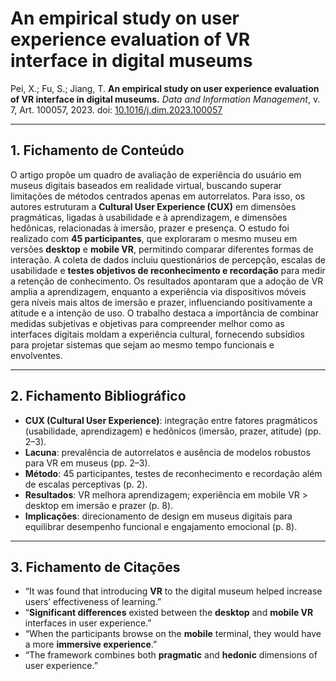 # An empirical study on user experience evaluation of VR interface in digital museums

Pei, X.; Fu, S.; Jiang, T. **An empirical study on user experience evaluation of VR interface in digital museums.** *Data and Information Management*, v. 7, Art. 100057, 2023. doi: [10.1016/j.dim.2023.100057](https://doi.org/10.1016/j.dim.2023.100057)

---

## 1. Fichamento de Conteúdo
O artigo propõe um quadro de avaliação de experiência do usuário em museus digitais baseados em realidade virtual, buscando superar limitações de métodos centrados apenas em autorrelatos. Para isso, os autores estruturam a **Cultural User Experience (CUX)** em dimensões pragmáticas, ligadas à usabilidade e à aprendizagem, e dimensões hedônicas, relacionadas à imersão, prazer e presença. O estudo foi realizado com **45 participantes**, que exploraram o mesmo museu em versões **desktop** e **mobile VR**, permitindo comparar diferentes formas de interação. A coleta de dados incluiu questionários de percepção, escalas de usabilidade e **testes objetivos de reconhecimento e recordação** para medir a retenção de conhecimento. Os resultados apontaram que a adoção de VR amplia a aprendizagem, enquanto a experiência via dispositivos móveis gera níveis mais altos de imersão e prazer, influenciando positivamente a atitude e a intenção de uso. O trabalho destaca a importância de combinar medidas subjetivas e objetivas para compreender melhor como as interfaces digitais moldam a experiência cultural, fornecendo subsídios para projetar sistemas que sejam ao mesmo tempo funcionais e envolventes.

---

## 2. Fichamento Bibliográfico
- **CUX (Cultural User Experience)**: integração entre fatores pragmáticos (usabilidade, aprendizagem) e hedônicos (imersão, prazer, atitude) (pp. 2–3).  
- **Lacuna**: prevalência de autorrelatos e ausência de modelos robustos para VR em museus (pp. 2–3).  
- **Método**: 45 participantes, testes de reconhecimento e recordação além de escalas perceptivas (p. 2).  
- **Resultados**: VR melhora aprendizagem; experiência em mobile VR > desktop em imersão e prazer (p. 8).  
- **Implicações**: direcionamento de design em museus digitais para equilibrar desempenho funcional e engajamento emocional (p. 8).  

---

## 3. Fichamento de Citações
- “It was found that introducing **VR** to the digital museum helped increase users’ effectiveness of learning.”  
- “**Significant differences** existed between the **desktop** and **mobile VR** interfaces in user experience.”  
- “When the participants browse on the **mobile** terminal, they would have a more **immersive experience**.”  
- “The framework combines both **pragmatic** and **hedonic** dimensions of user experience.”  

